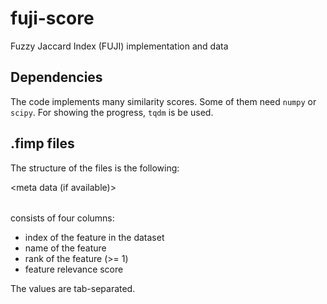 # fuji-score

Fuzzy Jaccard Index (FUJI) implementation and data

## Dependencies

The code implements many similarity scores. Some of them need `numpy` or `scipy`. For showing the progress, `tqdm` is be used.


## .fimp files

The structure of the files is the following:

<meta data (if available)>
<table>

<table> consists of four columns:

- index of the feature in the dataset
- name of the feature
- rank of the feature (>= 1)
- feature relevance score

The values are tab-separated.